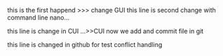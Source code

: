 this is the first happend >>> change GUI
  this line is second change with command line nano...

this line is change in CUI ...>>CUI
now we add and commit file in git 

this line is changed in github for test conflict handling
